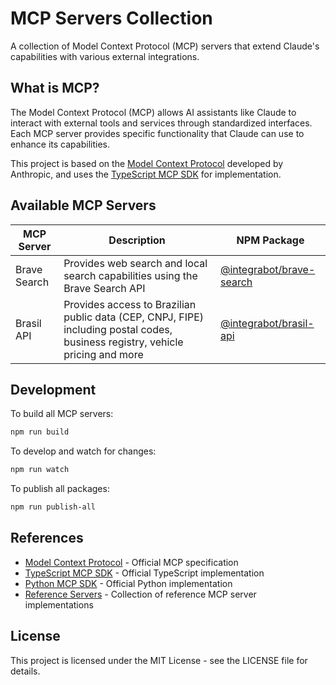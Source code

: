 # MCP Servers Collection

A collection of Model Context Protocol (MCP) servers that extend Claude's capabilities with various external integrations.

## What is MCP?

The Model Context Protocol (MCP) allows AI assistants like Claude to interact with external tools and services through standardized interfaces. Each MCP server provides specific functionality that Claude can use to enhance its capabilities.

This project is based on the [Model Context Protocol](https://github.com/anthropics/model-context-protocol) developed by Anthropic, and uses the [TypeScript MCP SDK](https://github.com/anthropics/model-context-protocol-typescript) for implementation.

## Available MCP Servers

| MCP Server | Description | NPM Package |
|------------|-------------|------------|
| Brave Search | Provides web search and local search capabilities using the Brave Search API | [@integrabot/brave-search](https://www.npmjs.com/package/@integrabot/brave-search) |
| Brasil API | Provides access to Brazilian public data (CEP, CNPJ, FIPE) including postal codes, business registry, vehicle pricing and more | [@integrabot/brasil-api](https://www.npmjs.com/package/@integrabot/brasil-api) |

## Development

To build all MCP servers:

```bash
npm run build
```

To develop and watch for changes:

```bash
npm run watch
```

To publish all packages:

```bash
npm run publish-all
```

## References

- [Model Context Protocol](https://github.com/anthropics/model-context-protocol) - Official MCP specification
- [TypeScript MCP SDK](https://github.com/anthropics/model-context-protocol-typescript) - Official TypeScript implementation
- [Python MCP SDK](https://github.com/anthropics/model-context-protocol-python) - Official Python implementation
- [Reference Servers](https://github.com/anthropics/model-context-protocol-servers) - Collection of reference MCP server implementations

## License

This project is licensed under the MIT License - see the LICENSE file for details. 